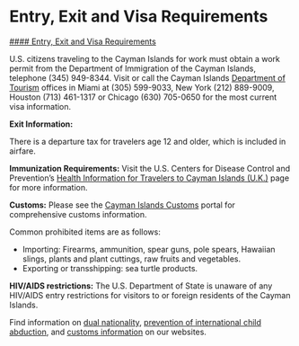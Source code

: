 # Entry, Exit and Visa Requirements

[#### Entry, Exit and Visa Requirements](javascript:void(0); "Entry, Exit and Visa Requirements")

U.S. citizens traveling to the Cayman Islands for work must obtain a work permit from the Department of Immigration of the Cayman Islands, telephone (345) 949-8344. Visit or call the Cayman Islands [Department of Tourism](http://www.caymanislands.ky/) offices in Miami at (305) 599-9033, New York (212) 889-9009, Houston (713) 461-1317 or Chicago (630) 705-0650 for the most current visa information.

**Exit Information:**

There is a departure tax for travelers age 12 and older, which is included in airfare.

**Immunization Requirements:** Visit the U.S. Centers for Disease Control and Prevention’s [Health Information for Travelers to Cayman Islands (U.K.)](http://wwwnc.cdc.gov/travel/destinations/traveler/none/cayman-islands) page for more information.

**Customs:** Please see the [Cayman Islands Customs](https://www.cbc.gov.ky/) portal for comprehensive customs information.

Common prohibited items are as follows:

* Importing: Firearms, ammunition, spear guns, pole spears, Hawaiian slings, plants and plant cuttings, raw fruits and vegetables.
* Exporting or transshipping: sea turtle products.

**HIV/AIDS restrictions:** The U.S. Department of State is unaware of any HIV/AIDS entry restrictions for visitors to or foreign residents of the Cayman Islands.

Find information on [dual nationality](https://travel.state.gov/content/travel/en/international-travel/before-you-go/travelers-with-special-considerations/Dual-Nationality-Travelers.html "http://travel.state.gov/travel/cis_pa_tw/cis/cis_1753.html"), [prevention of international child abduction](https://travel.state.gov/content/travel/en/International-Parental-Child-Abduction/prevention.html "http://travel.state.gov/family/abduction/abduction_580.html"), and [customs information](https://travel.state.gov/content/travel/en/international-travel/before-you-go/customs-and-import.html "http://travel.state.gov/travel/cis_pa_tw/cis/cis_1468.html") on our websites.